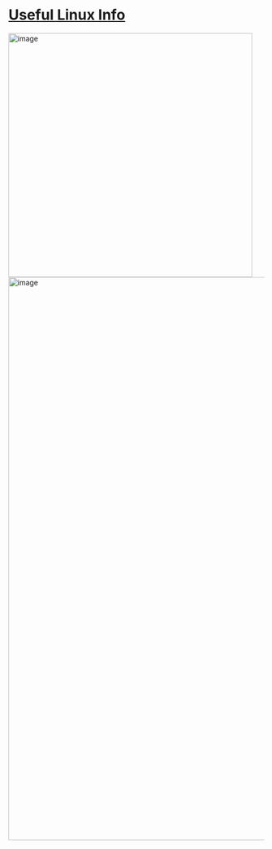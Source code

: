 # [Useful Linux Info](https://github.com/Khair9/Year-2-CompSci-Notes/blob/main/P2T/P2T.md)

<img width="480" alt="image" src="https://github.com/user-attachments/assets/103bc8f2-4bb0-4d0d-8832-6f6ac54f29c9" />

<img width="1108" alt="image" src="https://github.com/user-attachments/assets/014bb938-94c4-42b5-85a0-1ba983e571f7" />
